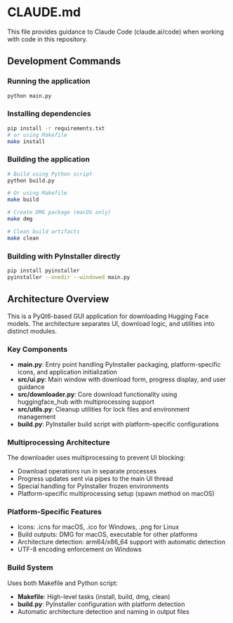 # CLAUDE.md

This file provides guidance to Claude Code (claude.ai/code) when working with code in this repository.

## Development Commands

### Running the application
```bash
python main.py
```

### Installing dependencies
```bash
pip install -r requirements.txt
# or using Makefile
make install
```

### Building the application
```bash
# Build using Python script
python build.py

# Or using Makefile
make build

# Create DMG package (macOS only)
make dmg

# Clean build artifacts
make clean
```

### Building with PyInstaller directly
```bash
pip install pyinstaller
pyinstaller --onedir --windowed main.py
```

## Architecture Overview

This is a PyQt6-based GUI application for downloading Hugging Face models. The architecture separates UI, download logic, and utilities into distinct modules.

### Key Components

- **main.py**: Entry point handling PyInstaller packaging, platform-specific icons, and application initialization
- **src/ui.py**: Main window with download form, progress display, and user guidance
- **src/downloader.py**: Core download functionality using huggingface_hub with multiprocessing support
- **src/utils.py**: Cleanup utilities for lock files and environment management
- **build.py**: PyInstaller build script with platform-specific configurations

### Multiprocessing Architecture

The downloader uses multiprocessing to prevent UI blocking:
- Download operations run in separate processes
- Progress updates sent via pipes to the main UI thread
- Special handling for PyInstaller frozen environments
- Platform-specific multiprocessing setup (spawn method on macOS)

### Platform-Specific Features

- Icons: .icns for macOS, .ico for Windows, .png for Linux
- Build outputs: DMG for macOS, executable for other platforms
- Architecture detection: arm64/x86_64 support with automatic detection
- UTF-8 encoding enforcement on Windows

### Build System

Uses both Makefile and Python script:
- **Makefile**: High-level tasks (install, build, dmg, clean)
- **build.py**: PyInstaller configuration with platform detection
- Automatic architecture detection and naming in output files